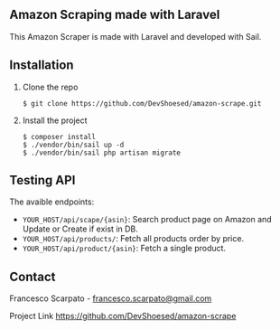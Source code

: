 ## Amazon Scraping made with Laravel

This Amazon Scraper is made with Laravel and developed with Sail.

## Installation

1. Clone the repo

    ```
    $ git clone https://github.com/DevShoesed/amazon-scrape.git
    ```

2. Install the project

    ```
    $ composer install
    $ ./vendor/bin/sail up -d
    $ ./vendor/bin/sail php artisan migrate
    ```

## Testing API

The avaible endpoints:

-   `YOUR_HOST/api/scape/{asin}`: Search product page on Amazon and Update or Create if exist in DB.
-   `YOUR_HOST/api/products/`: Fetch all products order by price.
-   `YOUR_HOST/api/product/{asin}`: Fetch a single product.

## Contact

Francesco Scarpato - francesco.scarpato@gmail.com

Project Link https://github.com/DevShoesed/amazon-scrape
